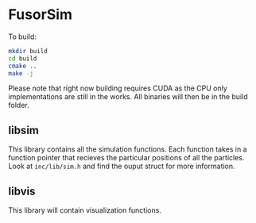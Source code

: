 # FusorSim

To build:
``` bash
mkdir build
cd build
cmake ..
make -j
```
Please note that right now building requires CUDA as the CPU only implementations are still in the works.
All binaries will then be in the build folder.


## libsim
  This library contains all the simulation functions.
  Each function takes in a function pointer that recieves the particular positions of all the particles.
  Look at `inc/lib/sim.h` and find the ouput struct for more information.

## libvis
  This library will contain visualization functions.
